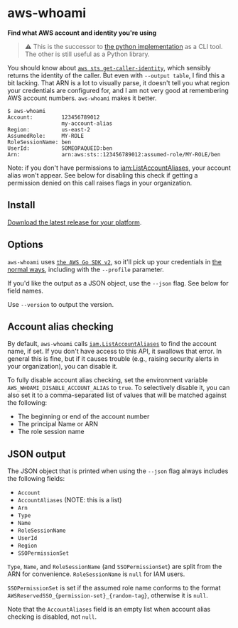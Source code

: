# aws-whoami
**Find what AWS account and identity you're using**

> :warning: This is the successor to [the python implementation](https://github.com/benkehoe/aws-whoami) as a CLI tool. The other is still useful as a Python library.

You should know about [`aws sts get-caller-identity`](https://docs.aws.amazon.com/cli/latest/reference/sts/get-caller-identity.html),
which sensibly returns the identity of the caller. But even with `--output table`, I find this a bit lacking.
That ARN is a lot to visually parse, it doesn't tell you what region your credentials are configured for,
and I am not very good at remembering AWS account numbers. `aws-whoami` makes it better.

```
$ aws-whoami
Account:         123456789012
                 my-account-alias
Region:          us-east-2
AssumedRole:     MY-ROLE
RoleSessionName: ben
UserId:          SOMEOPAQUEID:ben
Arn:             arn:aws:sts::123456789012:assumed-role/MY-ROLE/ben
```

Note: if you don't have permissions to [iam:ListAccountAliases](https://docs.aws.amazon.com/IAM/latest/APIReference/API_ListAccountAliases.html),
your account alias won't appear. See below for disabling this check if getting a permission denied on this call raises flags in your organization.

## Install

[Download the latest release for your platform](https://github.com/benkehoe/aws-whoami-golang/releases).


## Options

`aws-whoami` uses [`the AWS Go SDK v2`](https://aws.amazon.com/sdk-for-go/), so it'll pick up your credentials in [the normal ways](https://docs.aws.amazon.com/cli/latest/userguide/cli-chap-configure.html#config-settings-and-precedence),
including with the `--profile` parameter.

If you'd like the output as a JSON object, use the `--json` flag.
See below for field names.

Use `--version` to output the version.

## Account alias checking

By default, `aws-whoami` calls [`iam.ListAccountAliases`](https://docs.aws.amazon.com/IAM/latest/APIReference/API_ListAccountAliases.html) to find the account name, if set.
If you don't have access to this API, it swallows that error.
In general this is fine, but if it causes trouble (e.g., raising security alerts in your organization), you can disable it.

To fully disable account alias checking, set the environment variable `AWS_WHOAMI_DISABLE_ACCOUNT_ALIAS` to `true`.
To selectively disable it, you can also set it to a comma-separated list of values that will be matched against the following:
* The beginning or end of the account number
* The principal Name or ARN
* The role session name

## JSON output

The JSON object that is printed when using the `--json` flag always includes the following fields:
* `Account`
* `AccountAliases` (NOTE: this is a list)
* `Arn`
* `Type`
* `Name`
* `RoleSessionName`
* `UserId`
* `Region`
* `SSOPermissionSet`

`Type`, `Name`, and `RoleSessionName` (and `SSOPermissionSet`) are split from the ARN for convenience.
`RoleSessionName` is `null` for IAM users.

`SSOPermissionSet` is set if the assumed role name conforms to the format `AWSReservedSSO_{permission-set}_{random-tag}`, otherwise it is `null`.

Note that the `AccountAliases` field is an empty list when account alias checking is disabled, not `null`.
